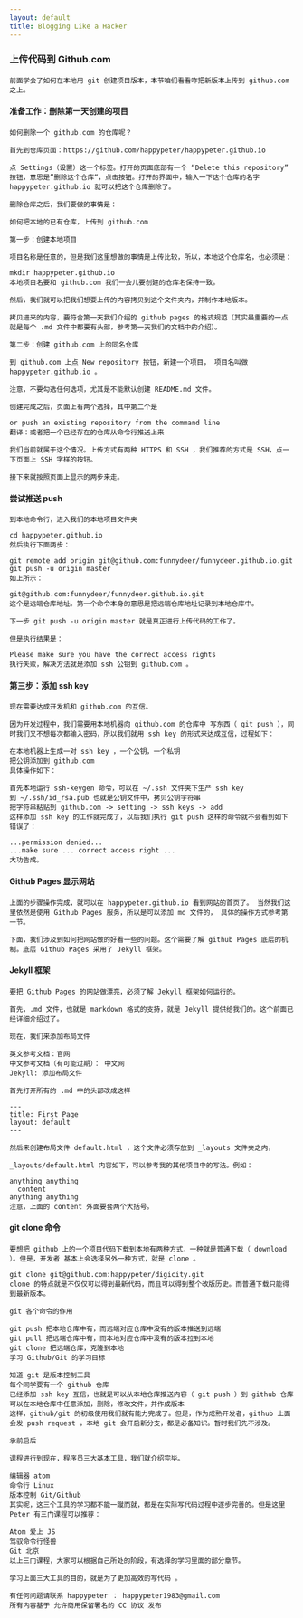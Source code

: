 ```yaml
---
layout: default
title: Blogging Like a Hacker
---
```



###  上传代码到 Github.com

    前面学会了如何在本地用 git 创建项目版本，本节咱们看看咋把新版本上传到 github.com 之上。

####  准备工作：删除第一天创建的项目

    如何删除一个 github.com 的仓库呢？

    首先到仓库页面：https://github.com/happypeter/happypeter.github.io

    点 Settings（设置）这一个标签。打开的页面底部有一个 “Delete this repository” 按钮，意思是”删除这个仓库“，点击按钮。打开的界面中，输入一下这个仓库的名字 happypeter.github.io 就可以把这个仓库删除了。

    删除仓库之后，我们要做的事情是：

    如何把本地的已有仓库，上传到 github.com

    第一步：创建本地项目

    项目名称是任意的，但是我们这里想做的事情是上传比较，所以，本地这个仓库名，也必须是：

    mkdir happypeter.github.io
    本地项目名要和 github.com 我们一会儿要创建的仓库名保持一致。

    然后，我们就可以把我们想要上传的内容拷贝到这个文件夹内，并制作本地版本。

    拷贝进来的内容，要符合第一天我们介绍的 github pages 的格式规范（其实最重要的一点就是每个 .md 文件中都要有头部，参考第一天我们的文档中的介绍）。

    第二步：创建 github.com 上的同名仓库

    到 github.com 上点 New repository 按钮，新建一个项目， 项目名叫做 happypeter.github.io 。

    注意，不要勾选任何选项，尤其是不能默认创建 README.md 文件。

    创建完成之后，页面上有两个选择，其中第二个是

    or push an existing repository from the command line
    翻译：或者把一个已经存在的仓库从命令行推送上来

    我们当前就属于这个情况。上传方式有两种 HTTPS 和 SSH ，我们推荐的方式是 SSH，点一下页面上 SSH 字样的按钮。

    接下来就按照页面上显示的两步来走。

####  尝试推送 push

    到本地命令行，进入我们的本地项目文件夹

    cd happypeter.github.io
    然后执行下面两步：

    git remote add origin git@github.com:funnydeer/funnydeer.github.io.git
    git push -u origin master
    如上所示：

    git@github.com:funnydeer/funnydeer.github.io.git
    这个是远端仓库地址。第一个命令本身的意思是把远端仓库地址记录到本地仓库中。

    下一步 git push -u origin master 就是真正进行上传代码的工作了。

    但是执行结果是：

    Please make sure you have the correct access rights
    执行失败，解决方法就是添加 ssh 公钥到 github.com 。

####  第三步：添加 ssh key

    现在需要达成开发机和 github.com 的互信。

    因为开发过程中，我们需要用本地机器向 github.com 的仓库中 写东西（ git push ），同时我们又不想每次都输入密码，所以我们就用 ssh key 的形式来达成互信，过程如下：

    在本地机器上生成一对 ssh key ，一个公钥，一个私钥
    把公钥添加到 github.com
    具体操作如下：

    首先本地运行 ssh-keygen 命令，可以在 ~/.ssh 文件夹下生产 ssh key
    到 ~/.ssh/id_rsa.pub 也就是公钥文件中，拷贝公钥字符串
    把字符串粘贴到 github.com -> setting -> ssh keys -> add
    这样添加 ssh key 的工作就完成了，以后我们执行 git push 这样的命令就不会看到如下错误了：

    ...permission denied...
    ...make sure ... correct access right ...
    大功告成。

####  Github Pages 显示网站

    上面的步骤操作完成，就可以在 happypeter.github.io 看到网站的首页了。 当然我们这里依然是使用 Github Pages 服务，所以是可以添加 md 文件的， 具体的操作方式参考第一节。

    下面，我们涉及到如何把网站做的好看一些的问题。这个需要了解 github Pages 底层的机制。底层 Github Pages 采用了 Jekyll 框架。

####  Jekyll 框架

    要把 Github Pages 的网站做漂亮，必须了解 Jekyll 框架如何运行的。

    首先，.md 文件，也就是 markdown 格式的支持，就是 Jekyll 提供给我们的。这个前面已经详细介绍过了。

    现在，我们来添加布局文件

    英文参考文档：官网
    中文参考文档（有可能过期）： 中文网
    Jekyll: 添加布局文件

    首先打开所有的 .md 中的头部改成这样

    ---
    title: First Page
    layout: default
    ---

    然后来创建布局文件 default.html ，这个文件必须存放到 _layouts 文件夹之内，

    _layouts/default.html 内容如下，可以参考我的其他项目中的写法。例如：

    anything anything
      content
    anything anything
    注意，上面的 content 外面要套两个大括号。

####  git clone 命令

    要想把 github 上的一个项目代码下载到本地有两种方式，一种就是普通下载（ download ）。但是，开发者 基本上会选择另外一种方式，就是 clone 。

    git clone git@github.com:happypeter/digicity.git
    clone 的特点就是不仅仅可以得到最新代码，而且可以得到整个改版历史。而普通下载只能得到最新版本。

    git 各个命令的作用

    git push 把本地仓库中有，而远端对应仓库中没有的版本推送到远端
    git pull 把远端仓库中有，而本地对应仓库中没有的版本拉到本地
    git clone 把远端仓库，克隆到本地
    学习 Github/Git 的学习目标

    知道 git 是版本控制工具
    每个同学要有一个 github 仓库
    已经添加 ssh key 互信，也就是可以从本地仓库推送内容（ git push ）到 github 仓库
    可以在本地仓库中任意添加，删除，修改文件，并作成版本
    这样，github/git 的初级使用我们就有能力完成了。但是，作为成熟开发者，github 上面会发 push request ，本地 git 会开启新分支，都是必备知识。暂时我们先不涉及。

    承前启后

    课程进行到现在，程序员三大基本工具，我们就介绍完毕。

    编辑器 atom
    命令行 Linux
    版本控制 Git/Github
    其实呢，这三个工具的学习都不能一蹴而就，都是在实际写代码过程中逐步完善的。但是这里 Peter 有三门课程可以推荐：

    Atom 爱上 JS
    驾驭命令行怪兽
    Git 北京
    以上三门课程，大家可以根据自己所处的阶段，有选择的学习里面的部分章节。

    学习上面三大工具的目的，就是为了更加高效的写代码 。

    有任何问题请联系 happypeter ： happypeter1983@gmail.com
    所有内容基于 允许商用保留署名的 CC 协议 发布
